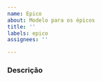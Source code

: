 ```yaml
---
name: Epico
about: Modelo para os épicos
title: ''
labels: epico
assignees: ''

---
```


### Descrição
